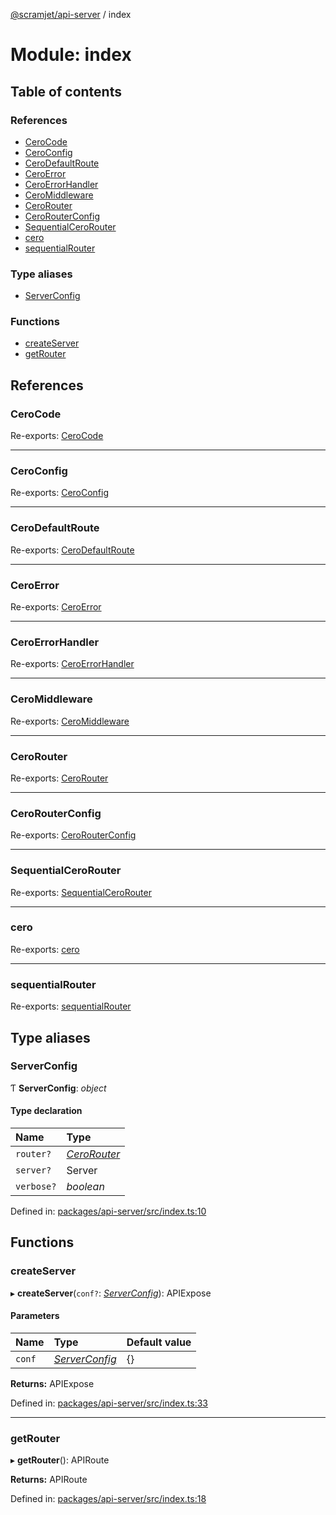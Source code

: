[@scramjet/api-server](../README.md) / index

# Module: index

## Table of contents

### References

- [CeroCode](index.md#cerocode)
- [CeroConfig](index.md#ceroconfig)
- [CeroDefaultRoute](index.md#cerodefaultroute)
- [CeroError](index.md#ceroerror)
- [CeroErrorHandler](index.md#ceroerrorhandler)
- [CeroMiddleware](index.md#ceromiddleware)
- [CeroRouter](index.md#cerorouter)
- [CeroRouterConfig](index.md#cerorouterconfig)
- [SequentialCeroRouter](index.md#sequentialcerorouter)
- [cero](index.md#cero)
- [sequentialRouter](index.md#sequentialrouter)

### Type aliases

- [ServerConfig](index.md#serverconfig)

### Functions

- [createServer](index.md#createserver)
- [getRouter](index.md#getrouter)

## References

### CeroCode

Re-exports: [CeroCode](lib_definitions.md#cerocode)

___

### CeroConfig

Re-exports: [CeroConfig](lib_definitions.md#ceroconfig)

___

### CeroDefaultRoute

Re-exports: [CeroDefaultRoute](lib_definitions.md#cerodefaultroute)

___

### CeroError

Re-exports: [CeroError](../classes/lib_definitions.ceroerror.md)

___

### CeroErrorHandler

Re-exports: [CeroErrorHandler](lib_definitions.md#ceroerrorhandler)

___

### CeroMiddleware

Re-exports: [CeroMiddleware](lib_definitions.md#ceromiddleware)

___

### CeroRouter

Re-exports: [CeroRouter](../interfaces/lib_definitions.cerorouter.md)

___

### CeroRouterConfig

Re-exports: [CeroRouterConfig](lib_definitions.md#cerorouterconfig)

___

### SequentialCeroRouter

Re-exports: [SequentialCeroRouter](../interfaces/lib_definitions.sequentialcerorouter.md)

___

### cero

Re-exports: [cero](lib_0http.md#cero)

___

### sequentialRouter

Re-exports: [sequentialRouter](lib_0http.md#sequentialrouter)

## Type aliases

### ServerConfig

Ƭ **ServerConfig**: *object*

#### Type declaration

| Name | Type |
| :------ | :------ |
| `router?` | [*CeroRouter*](../interfaces/lib_definitions.cerorouter.md) |
| `server?` | Server |
| `verbose?` | *boolean* |

Defined in: [packages/api-server/src/index.ts:10](https://github.com/scramjetorg/transform-hub/blob/8f44413a/packages/api-server/src/index.ts#L10)

## Functions

### createServer

▸ **createServer**(`conf?`: [*ServerConfig*](index.md#serverconfig)): APIExpose

#### Parameters

| Name | Type | Default value |
| :------ | :------ | :------ |
| `conf` | [*ServerConfig*](index.md#serverconfig) | {} |

**Returns:** APIExpose

Defined in: [packages/api-server/src/index.ts:33](https://github.com/scramjetorg/transform-hub/blob/8f44413a/packages/api-server/src/index.ts#L33)

___

### getRouter

▸ **getRouter**(): APIRoute

**Returns:** APIRoute

Defined in: [packages/api-server/src/index.ts:18](https://github.com/scramjetorg/transform-hub/blob/8f44413a/packages/api-server/src/index.ts#L18)
